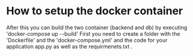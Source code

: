 # How to setup the docker container

After this you can build the two container (backend and db) by executing 'docker-compose up --build'
First you need to create a folder with the 'Dockerfile' and the 'docker-compose.yml' and the code for your application app.py as well as the requirmenets.txt .
